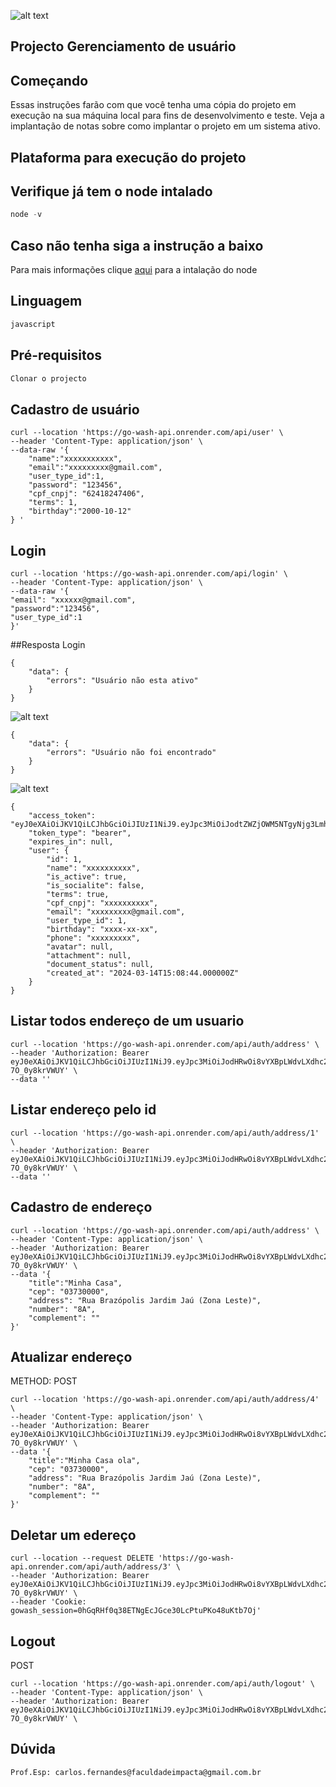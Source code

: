 ![alt text](https://www.impacta.edu.br/themes/wc_agenciar3/images/logo-new.png)
## Projecto Gerenciamento de usuário


## Começando
Essas instruções farão com que você tenha uma cópia do projeto em execução na sua máquina local para fins de desenvolvimento e teste. Veja a implantação de notas sobre como implantar o projeto em um sistema ativo.

## Plataforma para execução do projeto

## Verifique já tem o node intalado

```php
node -v
```

## Caso não tenha siga a instrução a baixo

Para mais informações clique [aqui](https://nodejs.org/en/download) para a intalação do node


## Linguagem

```php
javascript
```

## Pré-requisitos

```php
Clonar o projecto
```


## Cadastro de usuário

```
curl --location 'https://go-wash-api.onrender.com/api/user' \
--header 'Content-Type: application/json' \
--data-raw '{
    "name":"xxxxxxxxxxx",
    "email":"xxxxxxxxx@gmail.com",
    "user_type_id":1,
    "password": "123456",
    "cpf_cnpj": "62418247406",
    "terms": 1,
    "birthday":"2000-10-12"    
} '
```


## Login

```
curl --location 'https://go-wash-api.onrender.com/api/login' \
--header 'Content-Type: application/json' \
--data-raw '{
"email": "xxxxxx@gmail.com",
"password":"123456",
"user_type_id":1
}'
```
##Resposta Login

```
{
    "data": {
        "errors": "Usuário não esta ativo"
    }
}
```
![alt text](https://github.com/carlosrmfernandes/project-dw/assets/22120478/49fcd1da-25d6-45d1-88c8-d1c37f245293)

```
{
    "data": {
        "errors": "Usuário não foi encontrado"
    }
}
```
![alt text](https://github.com/carlosrmfernandes/project-dw/assets/22120478/9571f618-7845-4d89-a6de-eaaa1b14140a)

```
{
    "access_token": "eyJ0eXAiOiJKV1QiLCJhbGciOiJIUzI1NiJ9.eyJpc3MiOiJodtZWZjOWM5NTgyNjg3Lmhlcm9rdWFwcC5jb20vYXBpL2xvZ2luIiwiaWF0IjoxNzEyMDc4Mjg0LCJuYmYiOjE3MTIwNzgyODQsImp0aSI6ImRPajVkTng4WEgxdVJ5TVkiLCJzdWIiOiIxIiwicHJ2IjoiMjNiZDVjODk0OWY2MDBhZGIzOWU3MDFjNDAwODcyZGI3YTU5NzZmNyJ9.oBAOYBcADNUiwFKgM",
    "token_type": "bearer",
    "expires_in": null,
    "user": {
        "id": 1,
        "name": "xxxxxxxxxx",
        "is_active": true,
        "is_socialite": false,
        "terms": true,
        "cpf_cnpj": "xxxxxxxxxx",
        "email": "xxxxxxxxx@gmail.com",
        "user_type_id": 1,
        "birthday": "xxxx-xx-xx",
        "phone": "xxxxxxxxx",
        "avatar": null,
        "attachment": null,
        "document_status": null,
        "created_at": "2024-03-14T15:08:44.000000Z"
    }
}
```

## Listar todos endereço de um usuario

```
curl --location 'https://go-wash-api.onrender.com/api/auth/address' \
--header 'Authorization: Bearer eyJ0eXAiOiJKV1QiLCJhbGciOiJIUzI1NiJ9.eyJpc3MiOiJodHRwOi8vYXBpLWdvLXdhc23Lmhlcm9rdWFwcC5jb20vYXBpL2xvZ2luIiwiaWF0IjoxNzEwNDE3MjIyLCJuYmYiOjE3MTA0MTcyMjIsImp0aSI6InBsZll0aENEZ0U1NUNzMHEiLCJzdWIiOiIxIiwicHJ2IjoiMjNiZDVjODk0OWY2MDBhZGIzOWU3MDFjNDAwODcyZGI3YTU5NzZmNyJ9.z1pdEBkx8Hq01B7jNKa42NGxtFFHwb-7O_0y8krVWUY' \
--data ''
```

## Listar endereço pelo id

```
curl --location 'https://go-wash-api.onrender.com/api/auth/address/1' \
--header 'Authorization: Bearer eyJ0eXAiOiJKV1QiLCJhbGciOiJIUzI1NiJ9.eyJpc3MiOiJodHRwOi8vYXBpLWdvLXdhc23Lmhlcm9rdWFwcC5jb20vYXBpL2xvZ2luIiwiaWF0IjoxNzEwNDE3MjIyLCJuYmYiOjE3MTA0MTcyMjIsImp0aSI6InBsZll0aENEZ0U1NUNzMHEiLCJzdWIiOiIxIiwicHJ2IjoiMjNiZDVjODk0OWY2MDBhZGIzOWU3MDFjNDAwODcyZGI3YTU5NzZmNyJ9.z1pdEBkx8Hq01B7jNKa42NGxtFFHwb-7O_0y8krVWUY' \
--data ''
```

## Cadastro de endereço

```
curl --location 'https://go-wash-api.onrender.com/api/auth/address' \
--header 'Content-Type: application/json' \
--header 'Authorization: Bearer eyJ0eXAiOiJKV1QiLCJhbGciOiJIUzI1NiJ9.eyJpc3MiOiJodHRwOi8vYXBpLWdvLXdhc2gtZWZjOWM5NTgyNjg3Lmhlcm9rdWFwcC5jb20vYXBpL2xvZ2luIiwiaWF0IjoxNzEwNDE3MjIyLCJuYmYiOjE3MTA0MTcyMjIsImp0aSI6InBsZll0aENEZ0U1NUNzMHEiLCJzdWIiOiIxIiwicHJ2IjoiMjNiZDVjODk0OWY2MDBhZGIzOWU3MDFjNDAwODcyZGI3YTU5NzZmNyJ9.z1pdEBkx8Hq01B7jNKa42NGxtFFHwb-7O_0y8krVWUY' \
--data '{
    "title":"Minha Casa",
    "cep": "03730000",
    "address": "Rua Brazópolis Jardim Jaú (Zona Leste)",
    "number": "8A",
    "complement": ""
}'
```

## Atualizar endereço

METHOD: POST

```
curl --location 'https://go-wash-api.onrender.com/api/auth/address/4' \
--header 'Content-Type: application/json' \
--header 'Authorization: Bearer eyJ0eXAiOiJKV1QiLCJhbGciOiJIUzI1NiJ9.eyJpc3MiOiJodHRwOi8vYXBpLWdvLXdhc2gtZWZjOWM5NTgyNjg3Lmhlcm9rdWFwcC5jb20vYXBpL2xvZ2luIiwiaWF0IjoxNzEwNDE3MjIyLCJuYmYiOjE3MTA0MTcyMjIsImp0aSI6InBsZll0aENEZ0U1NUNzMHEiLCJzdWIiOiIxIiwicHJ2IjoiMjNiZDVjODk0OWY2MDBhZGIzOWU3MDFjNDAwODcyZGI3YTU5NzZmNyJ9.z1pdEBkx8Hq01B7jNKa42NGxtFFHwb-7O_0y8krVWUY' \
--data '{
    "title":"Minha Casa ola",
    "cep": "03730000",
    "address": "Rua Brazópolis Jardim Jaú (Zona Leste)",
    "number": "8A",
    "complement": ""
}'
```

## Deletar um edereço

```
curl --location --request DELETE 'https://go-wash-api.onrender.com/api/auth/address/3' \
--header 'Authorization: Bearer eyJ0eXAiOiJKV1QiLCJhbGciOiJIUzI1NiJ9.eyJpc3MiOiJodHRwOi8vYXBpLWdvLXdhc2gtZWZjOWM5NTgyNjg3Lmhlcm9rdWFwcC5jb20vYXBpL2xvZ2luIiwiaWF0IjoxNzEwNDE3MjIyLCJuYmYiOjE3MTA0MTcyMjIsImp0aSI6InBsZll0aENEZ0U1NUNzMHEiLCJzdWIiOiIxIiwicHJ2IjoiMjNiZDVjODk0OWY2MDBhZGIzOWU3MDFjNDAwODcyZGI3YTU5NzZmNyJ9.z1pdEBkx8Hq01B7jNKa42NGxtFFHwb-7O_0y8krVWUY' \
--header 'Cookie: gowash_session=0hGqRHf0q38ETNgEcJGce30LcPtuPKo48uKtb7Oj'
```

## Logout

POST
```
curl --location 'https://go-wash-api.onrender.com/api/auth/logout' \
--header 'Content-Type: application/json' \
--header 'Authorization: Bearer eyJ0eXAiOiJKV1QiLCJhbGciOiJIUzI1NiJ9.eyJpc3MiOiJodHRwOi8vYXBpLWdvLXdhc2gtZWZjOWM5NTgyNjg3Lmhlcm9rdWFwcC5jb20vYXBpL2xvZ2luIiwiaWF0IjoxNzEwNDE3MjIyLCJuYmYiOjE3MTA0MTcyMjIsImp0aSI6InBsZll0aENEZ0U1NUNzMHEiLCJzdWIiOiIxIiwicHJ2IjoiMjNiZDVjODk0OWY2MDBhZGIzOWU3MDFjNDAwODcyZGI3YTU5NzZmNyJ9.z1pdEBkx8Hq01B7jNKa42NGxtFFHwb-7O_0y8krVWUY' \
```



## Dúvida 

```
Prof.Esp: carlos.fernandes@faculdadeimpacta@gmail.com.br
```



